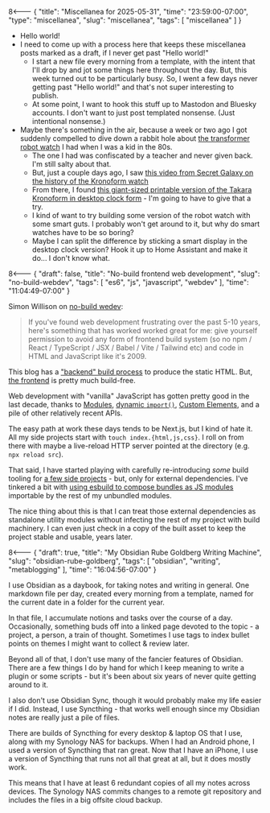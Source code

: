 8<--- { "title": "Miscellanea for 2025-05-31", "time": "23:59:00-07:00", "type": "miscellanea", "slug": "miscellanea", "tags": [ "miscellanea" ] }

- Hello world!
- I need to come up with a process here that keeps these miscellanea posts marked as a draft, if I never get past "Hello world!"
	- I start a new file every morning from a template, with the intent that I'll drop by and jot some things here throughout the day. But, this week turned out to be particularly busy. So, I went a few days never getting past "Hello world!" and that's not super interesting to publish.
	- At some point, I want to hook this stuff up to Mastodon and Bluesky accounts. I don't want to just post templated nonsense. (Just intentional nonsense.)
- Maybe there's something in the air, because a week or two ago I got suddenly compelled to dive down a rabbit hole about [the transformer robot watch](https://tfwiki.net/wiki/Kronoform) I had when I was a kid in the 80s.
	- The one I had was confiscated by a teacher and never given back. I'm still salty about that.
	- But, just a couple days ago, I saw [this video from Secret Galaxy on the history of the Kronoform watch](https://www.youtube.com/watch?v=Xe5umc6Jha4)
	- From there, I found [this giant-sized printable version of the Takara Kronoform in desktop clock form](https://www.printables.com/model/962592-takara-mc-06-kronoform-the-desktop-clock) - I'm going to have to give that a try.
	- I kind of want to try building some version of the robot watch with some smart guts. I probably won't get around to it, but why do smart watches have to be so boring?
	- Maybe I can split the difference by sticking a smart display in the desktop clock version? Hook it up to Home Assistant and make it do... I don't know what.

8<--- { "draft": false, "title": "No-build frontend web development", "slug": "no-build-webdev", "tags": [ "es6", "js", "javascript", "webdev" ], "time": "11:04:49-07:00" }

Simon Willison on [no-build wedev](https://simonwillison.net/2025/May/31/no-build/):

> If you've found web development frustrating over the past 5-10 years, here's something that has worked worked great for me: give yourself permission to avoid any form of frontend build system (so no npm / React / TypeScript / JSX / Babel / Vite / Tailwind etc) and code in HTML and JavaScript like it's 2009.

This blog has a ["backend" build process](https://github.com/lmorchard/blog.lmorchard.com/blob/main/index.js) to produce the static HTML. But, [the frontend](https://github.com/lmorchard/blog.lmorchard.com/blob/main/content/public/index.js) is pretty much build-free. 

Web development with "vanilla" JavaScript has gotten pretty good in the last decade, thanks to [Modules](https://developer.mozilla.org/en-US/docs/Web/JavaScript/Guide/Modules), [dynamic `import()`](https://developer.mozilla.org/en-US/docs/Web/JavaScript/Reference/Operators/import), [Custom Elements](https://developer.mozilla.org/en-US/docs/Web/API/Web_components/Using_custom_elements), and a pile of other relatively recent APIs. 

The easy path at work these days tends to be Next.js, but I kind of hate it. All my side projects start with `touch index.{html,js,css}`.  I roll on from there with maybe a live-reload HTTP server pointed at the directory (e.g. `npx reload src`).

That said, I have started playing with carefully re-introducing *some* build tooling for [a few side projects](https://blog.lmorchard.com/2025/04/25/sketches-as-web-components/index.html) - but, only for external dependencies. I've tinkered a bit with [using esbuild to compose bundles as JS modules](https://github.com/lmorchard/sketches-v03/blob/main/build.js) importable by the rest of my unbundled modules. 

The nice thing about this is that I can treat those external dependencies as standalone utility modules without infecting the rest of my project with build machinery. I can even just check in a copy of the built asset to keep the project stable and usable, years later.

8<--- { "draft": true, "title": "My Obsidian Rube Goldberg Writing Machine", "slug": "obsidian-rube-goldberg", "tags": [ "obsidian", "writing", "metablogging" ], "time": "16:04:56-07:00" }

I use Obsidian as a daybook, for taking notes and writing in general. One markdown file per day, created every morning from a template, named for the current date in a folder for the current year.

In that file, I accumulate notions and tasks over the course of a day. Occasionally, something buds off into a linked page devoted to the topic - a project, a person, a train of thought. Sometimes I use tags to index bullet points on themes I might want to collect & review later.

Beyond all of that, I don't use many of the fancier features of Obsidian. There are a few things I do by hand for which I keep meaning to write a plugin or some scripts - but it's been about six years of never quite getting around to it.

I also don't use Obsidian Sync, though it would probably make my life easier if I did. Instead, I use Syncthing - that works well enough since my Obsidian notes are really just a pile of files.

There are builds of Syncthing for every desktop & laptop OS that I use, along with my Synology NAS for backups. When I had an Android phone, I used a version of Syncthing that ran great. Now that I have an iPhone, I use a version of Syncthing that runs not all that great at all, but it does mostly work.

This means that I have at least 6 redundant copies of all my notes across devices. The Synology NAS commits changes to a remote git repository and includes the files in a big offsite cloud backup. 